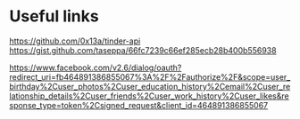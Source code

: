 # Useful links

https://github.com/0x13a/tinder-api
https://gist.github.com/taseppa/66fc7239c66ef285ecb28b400b556938

https://www.facebook.com/v2.6/dialog/oauth?redirect_uri=fb464891386855067%3A%2F%2Fauthorize%2F&scope=user_birthday%2Cuser_photos%2Cuser_education_history%2Cemail%2Cuser_relationship_details%2Cuser_friends%2Cuser_work_history%2Cuser_likes&response_type=token%2Csigned_request&client_id=464891386855067